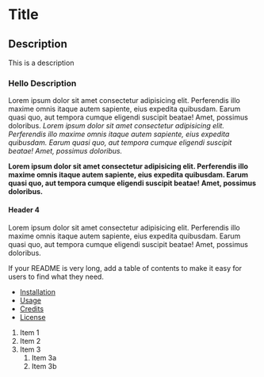 # Title
## Description
This is a description

### Hello Description

Lorem ipsum dolor sit amet consectetur adipisicing elit. Perferendis illo maxime omnis itaque autem sapiente, eius expedita quibusdam. Earum quasi quo, aut tempora cumque eligendi suscipit beatae! Amet, possimus doloribus.
*Lorem ipsum dolor sit amet consectetur adipisicing elit. Perferendis illo maxime omnis itaque autem sapiente, eius expedita quibusdam. Earum quasi quo, aut tempora cumque eligendi suscipit beatae! Amet, possimus doloribus.*


**Lorem ipsum dolor sit amet consectetur adipisicing elit. Perferendis illo maxime omnis itaque autem sapiente, eius expedita quibusdam. Earum quasi quo, aut tempora cumque eligendi suscipit beatae! Amet, possimus doloribus.**

#### Header 4
Lorem ipsum dolor sit amet consectetur adipisicing elit. Perferendis illo maxime omnis itaque autem sapiente, eius expedita quibusdam. Earum quasi quo, aut tempora cumque eligendi suscipit beatae! Amet, possimus doloribus.


If your README is very long, add a table of contents to make it easy for users to find what they need.

* [Installation](#installation)
* [Usage](#usage)
* [Credits](#credits)
* [License](#license)

1. Item 1
1. Item 2
1. Item 3
   1. Item 3a
   1. Item 3b
